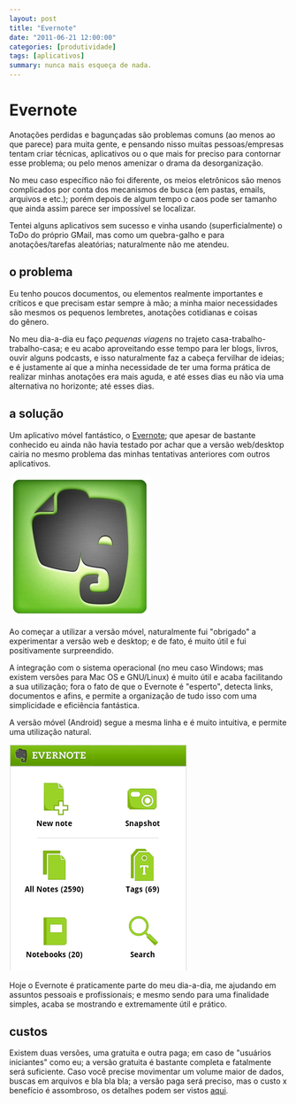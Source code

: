 ```yaml
---
layout: post 
title: "Evernote"
date: "2011-06-21 12:00:00"
categories: [produtividade]
tags: [aplicativos]
summary: nunca mais esqueça de nada.
---
```


# Evernote

Anotações perdidas e bagunçadas são problemas comuns (ao menos ao que parece) para muita gente, e pensando nisso muitas pessoas/empresas tentam criar técnicas, aplicativos ou o que mais for preciso para contornar esse problema; ou pelo menos amenizar o drama da desorganização.

No meu caso específico não foi diferente, os meios eletrônicos são menos complicados por conta dos mecanismos de busca (em pastas, emails, arquivos e etc.); porém depois de algum tempo o caos pode ser tamanho que ainda assim parece ser impossível se localizar.

Tentei alguns aplicativos sem sucesso e vinha usando (superficialmente) o ToDo do próprio GMail, mas como um quebra-galho e para anotações/tarefas aleatórias; naturalmente não me atendeu.

## o problema

Eu tenho poucos documentos, ou elementos realmente importantes e críticos e que precisam estar sempre à mão; a minha maior necessidades são mesmos os pequenos lembretes, anotações cotidianas e coisas do gênero.

No meu dia-a-dia eu faço <em>pequenas viagens</em> no trajeto casa-trabalho-trabalho-casa; e eu acabo aproveitando esse tempo para ler blogs, livros, ouvir alguns podcasts, e isso naturalmente faz a cabeça fervilhar de ideias; e é justamente aí que a minha necessidade de ter uma forma prática de realizar minhas anotações era mais aguda, e até esses dias eu não via uma alternativa no horizonte; até esses dias.

## a solução

Um aplicativo móvel fantástico, o [Evernote](https://market.android.com/details?id=com.evernote); que apesar de bastante conhecido eu ainda não havia testado por achar que a versão web/desktop cairia no mesmo problema das minhas tentativas anteriores com outros aplicativos.

![Evernote](/assets/images/2011/evernote.jpg)

Ao começar a utilizar a versão móvel, naturalmente fui "obrigado" a experimentar a versão web e desktop; e de fato, é muito útil e fui positivamente surpreendido.

A integração com o sistema operacional (no meu caso Windows; mas existem versões para Mac OS e GNU/Linux) é muito útil e acaba facilitando a sua utilização; fora o fato de que o Evernote é "esperto", detecta links, documentos e afins, e permite a organização de tudo isso com uma simplicidade e eficiência fantástica.

A versão móvel (Android) segue a mesma linha e é muito intuitiva, e permite uma utilização natural.

![Evernote](/assets/images/2011/Evernote-Android.png)

Hoje o Evernote é praticamente parte do meu dia-a-dia, me ajudando em assuntos pessoais e profissionais; e mesmo sendo para uma finalidade simples, acaba se mostrando e extremamente útil e prático.

## custos

Existem duas versões, uma gratuita e outra paga; em caso de "usuários iniciantes" como eu; a versão gratuita é bastante completa e fatalmente será suficiente. Caso você precise movimentar um volume maior de dados, buscas em arquivos e bla bla bla; a versão paga será preciso, mas o custo x benefício é assombroso, os detalhes podem ser vistos [aqui](https://www.evernote.com/about/intl/pt-br/premium).
